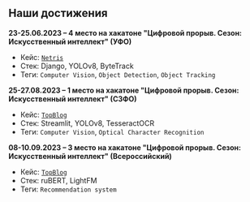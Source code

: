 ## Наши достижения

**23-25.06.2023 – 4 место на хакатоне "Цифровой прорыв. Сезон: Искусственный интеллект" (УФО)**
- Кейс: [`Netris`](https://github.com/Arctic-Data-Force/netris)
- Стек: Django, YOLOv8, ByteTrack
- Теги: `Computer Vision`, `Object Detection`, `Object Tracking`

**25-27.08.2023 – 1 место на хакатоне "Цифровой прорыв. Сезон: Искусственный интеллект" (СЗФО)**
- Кейс: [`TopBlog`](https://github.com/Arctic-Data-Force/topblog)
- Стек: Streamlit, YOLOv8, TesseractOCR
- Теги: `Computer Vision`, `Optical Character Recognition`

**08-10.09.2023 – 3 место на хакатоне "Цифровой прорыв. Сезон: Искусственный интеллект" (Всероссийский)**
- Кейс: [`TopBlog`](https://github.com/Arctic-Data-Force/rutube)
- Стек: ruBERT, LightFM
- Теги: `Recommendation system`

